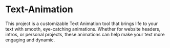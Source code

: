 # Text-Animation
This project is a customizable Text Animation tool that brings life to your text with smooth, eye-catching animations. Whether for website headers, intros, or personal projects, these animations can help make your text more engaging and dynamic.
